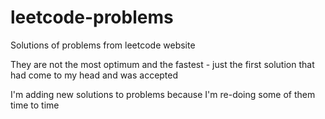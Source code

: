 # leetcode-problems

Solutions of problems from leetcode website

They are not the most optimum and the fastest - just the first solution that had come to my head and was accepted

I'm adding new solutions to problems because I'm re-doing some of them time to time
